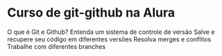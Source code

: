 # Curso de git-github na Alura

O que é Git e Github?
Entenda um sistema de controle de versão
Salve e recupere seu código em diferentes versões
Resolva merges e conflitos
Trabalhe com diferentes branches
